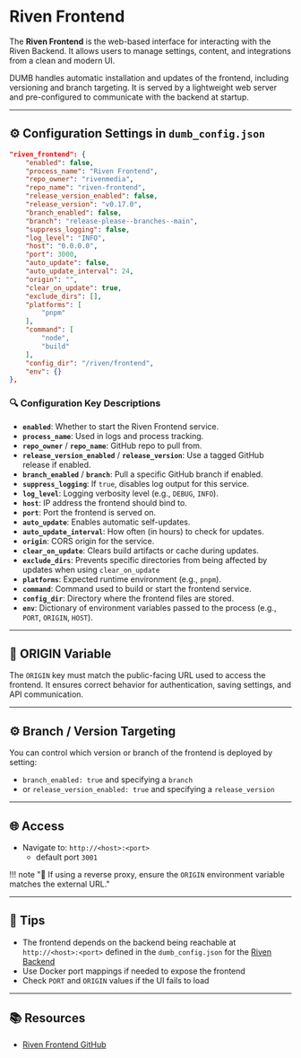 # Riven Frontend

The **Riven Frontend** is the web-based interface for interacting with the Riven Backend. It allows users to manage settings, content, and integrations from a clean and modern UI.

DUMB handles automatic installation and updates of the frontend, including versioning and branch targeting. It is served by a lightweight web server and pre-configured to communicate with the backend at startup.

---

## ⚙️ Configuration Settings in `dumb_config.json`

```json
"riven_frontend": {
    "enabled": false,
    "process_name": "Riven Frontend",
    "repo_owner": "rivenmedia",
    "repo_name": "riven-frontend",
    "release_version_enabled": false,
    "release_version": "v0.17.0",
    "branch_enabled": false,
    "branch": "release-please--branches--main",
    "suppress_logging": false,
    "log_level": "INFO",
    "host": "0.0.0.0",
    "port": 3000,
    "auto_update": false,
    "auto_update_interval": 24,
    "origin": "",
    "clear_on_update": true,
    "exclude_dirs": [],
    "platforms": [
        "pnpm"
    ],
    "command": [
        "node",
        "build"
    ],
    "config_dir": "/riven/frontend",
    "env": {}
},
```

### 🔍 Configuration Key Descriptions

- **`enabled`**: Whether to start the Riven Frontend service.
- **`process_name`**: Used in logs and process tracking.
- **`repo_owner`** / **`repo_name`**: GitHub repo to pull from.
- **`release_version_enabled`** / **`release_version`**: Use a tagged GitHub release if enabled.
- **`branch_enabled`** / **`branch`**: Pull a specific GitHub branch if enabled.
- **`suppress_logging`**: If `true`, disables log output for this service.
- **`log_level`**: Logging verbosity level (e.g., `DEBUG`, `INFO`).
- **`host`**: IP address the frontend should bind to.
- **`port`**: Port the frontend is served on.
- **`auto_update`**: Enables automatic self-updates.
- **`auto_update_interval`**: How often (in hours) to check for updates.
- **`origin`**: CORS origin for the service. 
- **`clear_on_update`**: Clears build artifacts or cache during updates.
- **`exclude_dirs`**: Prevents specific directories from being affected by updates when using `clear_on_update`
- **`platforms`**: Expected runtime environment (e.g., `pnpm`).
- **`command`**: Command used to build or start the frontend service.
- **`config_dir`**: Directory where the frontend files are stored.
- **`env`**: Dictionary of environment variables passed to the process (e.g., `PORT`, `ORIGIN`, `HOST`).

---

## 🔧 ORIGIN Variable
The `ORIGIN` key must match the public-facing URL used to access the frontend. It ensures correct behavior for authentication, saving settings, and API communication.

---

## ⚙️ Branch / Version Targeting
You can control which version or branch of the frontend is deployed by setting:

- `branch_enabled: true` and specifying a `branch`
- or `release_version_enabled: true` and specifying a `release_version`

---

## 🌐 Access
- Navigate to: `http://<host>:<port>` 
    - default port `3001`

!!! note "🔐 If using a reverse proxy, ensure the `ORIGIN` environment variable matches the external URL."

---

## 🧠 Tips
- The frontend depends on the backend being reachable at `http://<host>:<port>` defined in the `dumb_config.json` for the [Riven Backend](../core/riven-backend.md)
- Use Docker port mappings if needed to expose the frontend
- Check `PORT` and `ORIGIN` values if the UI fails to load

---

## 📚 Resources
- [Riven Frontend GitHub](https://github.com/rivenmedia/riven-frontend)
